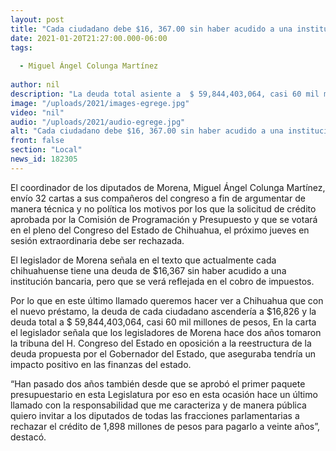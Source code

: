 ```yaml
---
layout: post
title: "Cada ciudadano debe $16, 367.00 sin haber acudido a una institución financiera -  Colunga "
date: 2021-01-20T21:27:00.000-06:00
tags:
  
  - Miguel Ángel Colunga Martínez
  
author: nil
description: "La deuda total asiente a  $ 59,844,403,064, casi 60 mil millones de pesos,"
image: "/uploads/2021/images-egrege.jpg"
video: "nil"
audio: "/uploads/2021/audio-egrege.jpg"
alt: "Cada ciudadano debe $16, 367.00 sin haber acudido a una institución financiera -  Colunga "
front: false
section: "Local"
news_id: 182305
---
```


El coordinador de los diputados de Morena, Miguel Ángel Colunga Martínez, envío 32 cartas a sus compañeros del congreso a fin de argumentar de manera técnica y no política los motivos por los que la solicitud de crédito aprobada por la Comisión de Programación y Presupuesto y que se votará en el pleno del Congreso del Estado de Chihuahua, el próximo jueves en sesión extraordinaria debe ser rechazada. 

El legislador de Morena señala en el texto que actualmente cada chihuahuense tiene una deuda de $16,367 sin haber acudido a una institución bancaria, pero que se verá reflejada en el cobro de impuestos. 

Por lo que en este último llamado queremos hacer ver a Chihuahua que con el nuevo préstamo, la deuda de cada ciudadano ascendería a $16,826 y la deuda total a $ 59,844,403,064, casi 60 mil millones de pesos,
En la carta el legislador señala que los legisladores de Morena hace dos años tomaron la tribuna del H. Congreso del Estado en oposición a la reestructura de la deuda propuesta por el Gobernador del Estado, que aseguraba tendría un impacto positivo en las finanzas del estado.

“Han pasado dos años también desde que se aprobó el primer paquete presupuestario en esta Legislatura por eso en esta ocasión hace un último llamado con la responsabilidad que me caracteriza y de manera pública quiero invitar a los diputados de todas las fracciones parlamentarias a rechazar el crédito de 1,898 millones de pesos para pagarlo a veinte años”, destacó.
